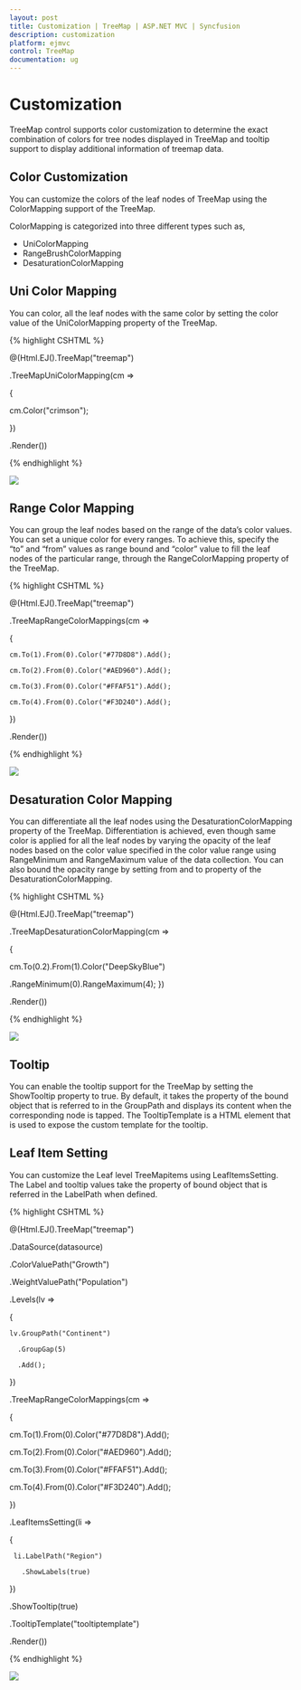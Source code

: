 ```yaml
---
layout: post
title: Customization | TreeMap | ASP.NET MVC | Syncfusion
description: customization
platform: ejmvc
control: TreeMap
documentation: ug
---
```


# Customization

TreeMap control supports color customization to determine the exact combination of colors for tree nodes displayed in TreeMap and tooltip support to display additional information of treemap data.

## Color Customization

You can customize the colors of the leaf nodes of TreeMap using the ColorMapping support of the TreeMap. 

ColorMapping is categorized into three different types such as,

* UniColorMapping
* RangeBrushColorMapping
* DesaturationColorMapping

## Uni Color Mapping

You can color, all the leaf nodes with the same color by setting the color value of the UniColorMapping property of the TreeMap.

{% highlight CSHTML %}

@(Html.EJ().TreeMap("treemap")
  
.TreeMapUniColorMapping(cm =>

{

   cm.Color("crimson");

})

.Render())

{% endhighlight %}



![](Customization_images/Customization_img1.png)



## Range Color Mapping

You can group the leaf nodes based on the range of the data’s color values. You can set a unique color for every ranges. To achieve this, specify the “to” and “from” values as range bound and “color” value to fill the leaf nodes of the particular range, through the RangeColorMapping property of the TreeMap.

{% highlight CSHTML %}

@(Html.EJ().TreeMap("treemap")

.TreeMapRangeColorMappings(cm => 

{

	cm.To(1).From(0).Color("#77D8D8").Add();

	cm.To(2).From(0).Color("#AED960").Add();

	cm.To(3).From(0).Color("#FFAF51").Add();

	cm.To(4).From(0).Color("#F3D240").Add();

})


.Render())


{% endhighlight %}



![](Customization_images/Customization_img2.png)


## Desaturation Color Mapping

You can differentiate all the leaf nodes using the DesaturationColorMapping property of the TreeMap. Differentiation is achieved, even though same color is applied for all the leaf nodes by varying the opacity of the leaf nodes based on the color value specified in the color value range using RangeMinimum and RangeMaximum value of the data collection. You can also bound the opacity range by setting from and to property of the DesaturationColorMapping.

{% highlight CSHTML %}

@(Html.EJ().TreeMap("treemap")

.TreeMapDesaturationColorMapping(cm => 

{

cm.To(0.2).From(1).Color("DeepSkyBlue")

.RangeMinimum(0).RangeMaximum(4); })

.Render())


{% endhighlight %}



![](Customization_images/Customization_img3.png)



## Tooltip

You can enable the tooltip support for the TreeMap by setting the ShowTooltip property to true. By default, it takes the property of the bound object that is referred to in the GroupPath and displays its content when the corresponding node is tapped. The TooltipTemplate is a HTML element that is used to expose the custom template for the tooltip.

## Leaf Item Setting

You can customize the Leaf level TreeMapitems using LeafItemsSetting. The Label and tooltip values take the property of bound object that is referred in the LabelPath when defined.

{% highlight CSHTML %}

@(Html.EJ().TreeMap("treemap")

.DataSource(datasource)

.ColorValuePath("Growth")

.WeightValuePath("Population")



.Levels(lv =>

{

	lv.GroupPath("Continent")

	  .GroupGap(5)

	  .Add();                            

})   

.TreeMapRangeColorMappings(cm => 

{

  cm.To(1).From(0).Color("#77D8D8").Add();

  cm.To(2).From(0).Color("#AED960").Add();

  cm.To(3).From(0).Color("#FFAF51").Add();

  cm.To(4).From(0).Color("#F3D240").Add();

})

.LeafItemsSetting(li =>

{

	 li.LabelPath("Region")

	   .ShowLabels(true)



})



.ShowTooltip(true)

.TooltipTemplate("tooltiptemplate")                

.Render())   

</div>   

<script  id="tooltiptemplate" type="application/jsrender">

        <div  style="margin-left:17px;margin-top:-45px;">      

<div style="height:auto;width:auto;background:black;border-radius:3px;opacity:0.6">

                 <div style="margin-top:-20px;margin-left:9px;padding-top:3px;margin-right:9px;">

                     <label style="margin-top:-20px;font-weight:normal;font-size:12px;color:white;font-family:Segoe UI;">{{:Region}}</label>

                 </div>

                 <div style="height:10px;"></div>

                 <div style="margin-top:-10px;margin-left:9px;margin-right:9px;padding-bottom:3px;">

                     <label style="margin-top:-10px;font-weight:normal;font-size:14px;color:white;font-family:segoe ui light;">{{:Population}}</label>

                 </div>

             </div>

        </div>            

    </script>



{% endhighlight %}



![](Customization_images/Customization_img4.png)

